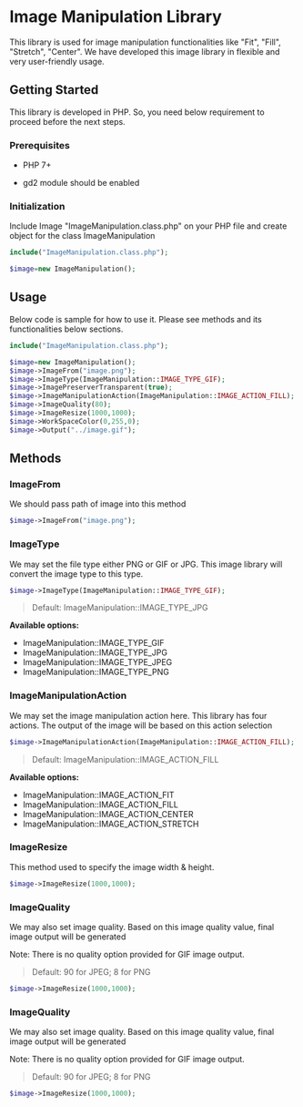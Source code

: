 # Image Manipulation Library

This library is used for image manipulation functionalities like "Fit", "Fill", "Stretch", "Center". We have developed this image library in flexible and very user-friendly
usage.

## Getting Started

This library is developed in PHP. So, you need below requirement to proceed before the next steps.

### Prerequisites

* PHP 7+

* gd2 module should be enabled

### Initialization

Include Image "ImageManipulation.class.php" on your PHP file and create object for the class ImageManipulation

```php
include("ImageManipulation.class.php");

$image=new ImageManipulation();
```

## Usage

Below code is sample for how to use it. Please see methods and its functionalities below sections.

```php
include("ImageManipulation.class.php");

$image=new ImageManipulation();
$image->ImageFrom("image.png");
$image->ImageType(ImageManipulation::IMAGE_TYPE_GIF);
$image->ImagePreserverTransparent(true);
$image->ImageManipulationAction(ImageManipulation::IMAGE_ACTION_FILL);
$image->ImageQuality(80);
$image->ImageResize(1000,1000);
$image->WorkSpaceColor(0,255,0);
$image->Output("../image.gif");
```

## Methods

### ImageFrom

We should pass path of image into this method

```php
$image->ImageFrom("image.png");
```

### ImageType

We may set the file type either PNG or GIF or JPG. This image library will convert the image type to this type.

```php
$image->ImageType(ImageManipulation::IMAGE_TYPE_GIF);
```

> Default: ImageManipulation::IMAGE_TYPE_JPG

**Available options:**

* ImageManipulation::IMAGE_TYPE_GIF
* ImageManipulation::IMAGE_TYPE_JPG
* ImageManipulation::IMAGE_TYPE_JPEG
* ImageManipulation::IMAGE_TYPE_PNG

### ImageManipulationAction

We may set the image manipulation action here. This library has four actions. The output of the image will be based on this action selection

```php
$image->ImageManipulationAction(ImageManipulation::IMAGE_ACTION_FILL);
```

> Default: ImageManipulation::IMAGE_ACTION_FILL

**Available options:**

* ImageManipulation::IMAGE_ACTION_FIT
* ImageManipulation::IMAGE_ACTION_FILL
* ImageManipulation::IMAGE_ACTION_CENTER
* ImageManipulation::IMAGE_ACTION_STRETCH

### ImageResize

This method used to specify the image width & height.

```php
$image->ImageResize(1000,1000);
```

### ImageQuality

We may also set image quality. Based on this image quality value, final image output will be generated

Note: There is no quality option provided for GIF image output.

> Default: 90 for JPEG; 8 for PNG

```php
$image->ImageResize(1000,1000);
```

### ImageQuality

We may also set image quality. Based on this image quality value, final image output will be generated

Note: There is no quality option provided for GIF image output.

> Default: 90 for JPEG; 8 for PNG

```php
$image->ImageResize(1000,1000);
```
